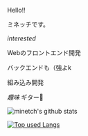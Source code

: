 Hello!!

ミネッチです。


_interested_

Webのフロントエンド開発

バックエンドも（強よk

組み込み開発


_趣味_
ギター🎸

![minetch's github stats](https://github-readme-stats.vercel.app/api?username=minetch)


[![Top used Langs](https://github-readme-stats.vercel.app/api/top-langs/?username=minetch&layout=compact&theme=tokyonight)](https://github.com/minetch/)
